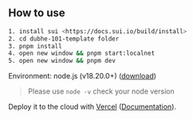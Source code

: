 ## How to use
```bash
1. install sui <https://docs.sui.io/build/install>
2. cd dubhe-101-template folder 
3. pnpm install
4. open new window && pnpm start:localnet
5. open new window && pnpm dev
```

Environment: node.js (v18.20.0+) ([download](https://nodejs.org/en/download/))
> Please use `node -v` check your node version 

Deploy it to the cloud with [Vercel](https://vercel.com/new?utm_source=github&utm_medium=readme&utm_campaign=next-example) ([Documentation](https://nextjs.org/docs/deployment)).
